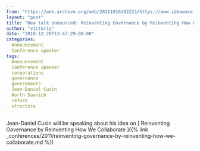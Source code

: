 ```yaml
---
from: "https://web.archive.org/web/20211016182223/https://www.ideawave.ca/new-talk-announced-reinventing-governance-by-reinventing-how-we-collaborate/"
layout: "post"
title: "New talk announced: Reinventing Governance by Reinventing How We Collaborate"
author: "victoria"
date: "2010-12-20T13:47:29-08:00"
categories:
  Announcement
  Conference speaker
tags: 
  Announcement
  Conference speaker
  corporations
  governance
  governments
  Jean-Daniel Cusin
  North Saanich
  reform
  structure
---
```


Jean-Daniel Cusin will be speaking about his idea on [ Reinventing Governance by Reinventing How We Collaborate ]({% link _conferences/2011/reinventing-governance-by-reinventing-how-we-collaborate.md %})
